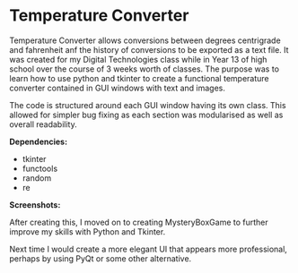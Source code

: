 # Temperature Converter
Temperature Converter allows conversions between degrees centrigrade and fahrenheit anf the history of conversions to be exported as a text file. It was created for my Digital Technologies class while in Year 13 of high school over the course of 3 weeks worth of classes. The purpose was to learn how to use python and tkinter to create a functional temperature converter contained in GUI windows with text and images.

The code is structured around each GUI window having its own class. This allowed for simpler bug fixing as each section was modularised as well as overall readability.

**Dependencies:**
* tkinter
* functools
* random
* re

**Screenshots:**


After creating this, I moved on to creating MysteryBoxGame to further improve my skills with Python and Tkinter.

Next time I would create a more elegant UI that appears more professional, perhaps by using PyQt or some other alternative.  
